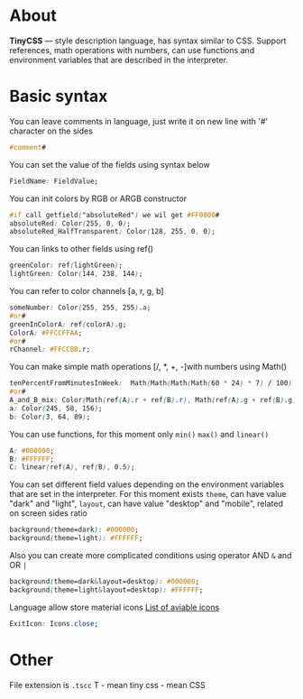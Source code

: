 # About
**TinyCSS** — style description language,  has syntax similar to CSS. Support references, math operations with numbers,  can use functions and environment variables that are described in the interpreter.

# Basic syntax

You can leave comments in language,  just write it on new line with '#' character on the sides 
```CSS
#comment#
```

You can set the value of the fields using syntax below
```CSS
FieldName: FieldValue;
```

You can init colors by RGB or ARGB constructor 
```CSS
#if call getfield("absoluteRed") we wil get #FF0000#
absoluteRed: Color(255, 0, 0);
absoluteRed_HalfTransparent: Color(128, 255, 0, 0);
```

You can links to other fields using ref()
```CSS
greenColor: ref(lightGreen);
lightGreen: Color(144, 238, 144);
```

You can refer to color channels [a, r, g, b]
```CSS
someNumber: Color(255, 255, 255).a;
#or#
greenInColorA: ref(colorA).g;
ColorA: #FFCCFFAA;
#or#
rChannel: #FFCCBB.r;
```

You can make simple math operations [/, *, +, -]with numbers using Math()
```CSS
tenPercentFromMinutesInWeek:  Math(Math(Math(Math(60 * 24) * 7) / 100) * 10);
#or#
A_and_B_mix: Color(Math(ref(A).r + ref(B).r), Math(ref(A).g + ref(B).g), Math(ref(A).b + ref(B).b));
a: Color(245, 58, 156);
b: Color(3, 64, 89);
```

You can use functions, for this moment only `min()` `max()` and `linear()`
```CSS
A: #000000;
B: #FFFFFF;
C: linear(ref(A), ref(B), 0.5);
```

You can set different field values depending on the environment variables that are set in the interpreter. For this moment exists 
`theme`, can have value "dark" and "light",
`layout`, can have value "desktop" and "mobile", related on screen sides ratio

```CSS
background(theme=dark): #000000;
background(theme=light): #FFFFFF;
```
Also you can create more complicated conditions using operator AND `&` and OR `|`
```CSS
background(theme=dark&layout=desktop): #000000;
background(theme=light&layout=desktop): #FFFFFF;
```

Language allow store material icons
[List of aviable icons](https://api.flutter.dev/flutter/material/Icons-class.html)
```CSS
ExitIcon: Icons.close;
```

# Other 
File extension is `.tscc`
T - mean tiny 
css -  mean CSS